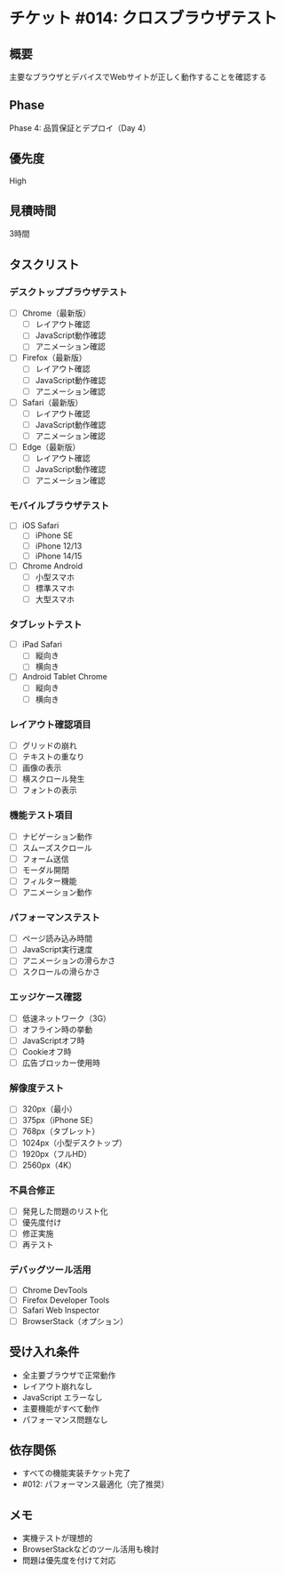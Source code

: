 # チケット #014: クロスブラウザテスト

## 概要
主要なブラウザとデバイスでWebサイトが正しく動作することを確認する

## Phase
Phase 4: 品質保証とデプロイ（Day 4）

## 優先度
High

## 見積時間
3時間

## タスクリスト

### デスクトップブラウザテスト
- [ ] Chrome（最新版）
  - [ ] レイアウト確認
  - [ ] JavaScript動作確認
  - [ ] アニメーション確認
- [ ] Firefox（最新版）
  - [ ] レイアウト確認
  - [ ] JavaScript動作確認
  - [ ] アニメーション確認
- [ ] Safari（最新版）
  - [ ] レイアウト確認
  - [ ] JavaScript動作確認
  - [ ] アニメーション確認
- [ ] Edge（最新版）
  - [ ] レイアウト確認
  - [ ] JavaScript動作確認
  - [ ] アニメーション確認

### モバイルブラウザテスト
- [ ] iOS Safari
  - [ ] iPhone SE
  - [ ] iPhone 12/13
  - [ ] iPhone 14/15
- [ ] Chrome Android
  - [ ] 小型スマホ
  - [ ] 標準スマホ
  - [ ] 大型スマホ

### タブレットテスト
- [ ] iPad Safari
  - [ ] 縦向き
  - [ ] 横向き
- [ ] Android Tablet Chrome
  - [ ] 縦向き
  - [ ] 横向き

### レイアウト確認項目
- [ ] グリッドの崩れ
- [ ] テキストの重なり
- [ ] 画像の表示
- [ ] 横スクロール発生
- [ ] フォントの表示

### 機能テスト項目
- [ ] ナビゲーション動作
- [ ] スムーズスクロール
- [ ] フォーム送信
- [ ] モーダル開閉
- [ ] フィルター機能
- [ ] アニメーション動作

### パフォーマンステスト
- [ ] ページ読み込み時間
- [ ] JavaScript実行速度
- [ ] アニメーションの滑らかさ
- [ ] スクロールの滑らかさ

### エッジケース確認
- [ ] 低速ネットワーク（3G）
- [ ] オフライン時の挙動
- [ ] JavaScriptオフ時
- [ ] Cookieオフ時
- [ ] 広告ブロッカー使用時

### 解像度テスト
- [ ] 320px（最小）
- [ ] 375px（iPhone SE）
- [ ] 768px（タブレット）
- [ ] 1024px（小型デスクトップ）
- [ ] 1920px（フルHD）
- [ ] 2560px（4K）

### 不具合修正
- [ ] 発見した問題のリスト化
- [ ] 優先度付け
- [ ] 修正実施
- [ ] 再テスト

### デバッグツール活用
- [ ] Chrome DevTools
- [ ] Firefox Developer Tools
- [ ] Safari Web Inspector
- [ ] BrowserStack（オプション）

## 受け入れ条件
- 全主要ブラウザで正常動作
- レイアウト崩れなし
- JavaScript エラーなし
- 主要機能がすべて動作
- パフォーマンス問題なし

## 依存関係
- すべての機能実装チケット完了
- #012: パフォーマンス最適化（完了推奨）

## メモ
- 実機テストが理想的
- BrowserStackなどのツール活用も検討
- 問題は優先度を付けて対応